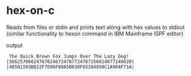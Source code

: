 # hex-on-c

Reads from files or stdin and prints text along with hex values to stdout 
(similar functionality to hexon command in IBM Mainframe ISPF editor)


output 
```
 The Quick Brown Fox Jumps Over The Lazy Dog!
|566257666247676246724767724767256624677246620|
|48501593B022F7E06F80A5D030F65204850C1A904F71A|
```